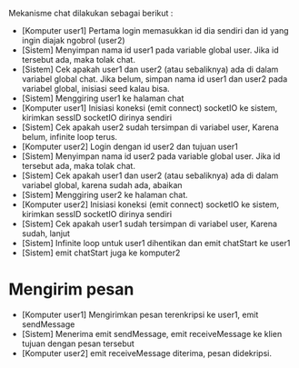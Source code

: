 Mekanisme chat dilakukan sebagai berikut :

* [Komputer user1] Pertama login memasukkan id dia sendiri dan id yang ingin diajak ngobrol (user2)
* [Sistem] Menyimpan nama id user1 pada variable global user. Jika id tersebut ada, maka tolak chat.
* [Sistem] Cek apakah user1 dan user2 (atau sebaliknya) ada di dalam variabel global chat. Jika belum, simpan nama id user1 dan user2 pada variabel global, inisiasi seed kalau bisa.
* [Sistem] Menggiring user1 ke halaman chat
* [Komputer user1] Inisiasi koneksi (emit connect) socketIO ke sistem, kirimkan sessID socketIO dirinya sendiri 
* [Sistem] Cek apakah user2 sudah tersimpan di variabel user, Karena belum, infinite loop terus.
* [Komputer user2] Login dengan id user2 dan tujuan user1
* [Sistem] Menyimpan nama id user2 pada variable global user. Jika id tersebut ada, maka tolak chat.
* [Sistem] Cek apakah user1 dan user2 (atau sebaliknya) ada di dalam variabel global, karena sudah ada, abaikan
* [Sistem] Menggiring user2 ke halaman chat.
* [Komputer user2] Inisiasi koneksi (emit connect) socketIO ke sistem, kirimkan sessID socketIO dirinya sendiri
* [Sistem] Cek apakah user1 sudah tersimpan di variabel user, Karena sudah, lanjut
* [Sistem] Infinite loop untuk user1 dihentikan dan emit chatStart ke user1
* [Sistem] emit chatStart juga ke komputer2 

# Mengirim pesan
* [Komputer user1] Mengirimkan pesan terenkripsi ke user1, emit sendMessage
* [Sistem] Menerima emit sendMessage, emit receiveMessage ke klien tujuan dengan pesan tersebut
* [Komputer user2] emit receiveMessage diterima, pesan didekripsi.
